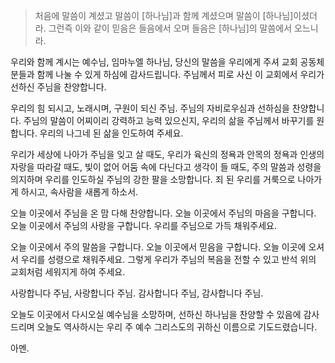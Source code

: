 >처음에 말씀이 계셨고 말씀이 [하나님]과 함께 계셨으며 말씀이 [하나님]이셨더라.
그런즉 이와 같이 믿음은 들음에서 오며 들음은 [하나님]의 말씀에서 오느니라.

우리와 함께 계시는 예수님, 임마누엘 하나님, 당신의 말씀을 우리에게 주셔 교회 공동체 분들과 함께 나눌 수 있게 하심에 감사드립니다. 주님께서 피로 사신 이 교회에서 우리가 선하신 주님을 찬양합니다. 

우리의 힘 되시고, 노래시며, 구원이 되신 주님. 주님의 자비로우심과 선하심을 찬양합니다. 주님의 말씀이 어찌이리 강력하고 능력 있으신지, 우리의 삶을 주님께서 바꾸기를 원합니다. 우리의 나그네 된 삶을 인도하여 주세요.

우리가 세상에 나아가 주님을 잊고 살 때도, 우리가 육신의 정욕과 안목의 정욕과 인생의 자랑을 따라갈 때도, 빛이 없어 어둠 속에 다닌다고 생각이 들 때도, 주의 말씀과 성령을 의지하며 우리를 인도하실 주님의 강한 팔을 소망합니다. 죄 된 우리를 거룩으로 나아가게 하시고, 속사람을 새롭게 하소서.

오늘 이곳에서 주님을 온 맘 다해 찬양합니다. 오늘 이곳에서 주님의 마음을 구합니다. 오늘 이곳에서 주님의 사랑을 구합니다. 우리를 주님으로 가득 채워주세요.

오늘 이곳에서 주의 말씀을 구합니다. 오늘 이곳에서 믿음을 구합니다. 오늘 이곳에 오셔서 우리를 성령으로 채워주세요. 그렇게 우리가 주님의 복음을 전할 수 있고 반석 위의 교회처럼 세워지게 하여 주세요.

사랑합니다 주님, 사랑합니다 주님. 감사합니다 주님, 감사합니다 주님. 

오늘도 이곳에서 다시오실 예수님을 소망하며, 선하신 하나님을 찬양할 수 있음에 감사드리며
오늘도 역사하시는 우리 주 예수 그리스도의 귀하신 이름으로 기도드렸습니다.

아멘. 